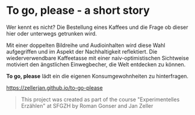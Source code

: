 # To go, please - a short story


Wer kennt es nicht? Die Bestellung eines Kaffees und die Frage ob dieser hier oder unterwegs getrunken wird. 

Mit einer doppelten Bildreihe und Audioinhalten wird diese Wahl aufgegriffen und im Aspekt der Nachhaltigkeit reflektiert. Die wiederverwendbare Kaffeetasse mit einer naiv-optimistischen Sichtweise motiviert den ängstlichen Einwegbecher, die Welt entdecken zu können. 

**To go, please** lädt ein die eigenen Konsumgewohnheiten zu hinterfragen.

https://zellerjan.github.io/to-go-please

> This project was created as part of the course "Experimentelles Erzählen" at SFGZH by Roman Gonser and Jan Zeller
